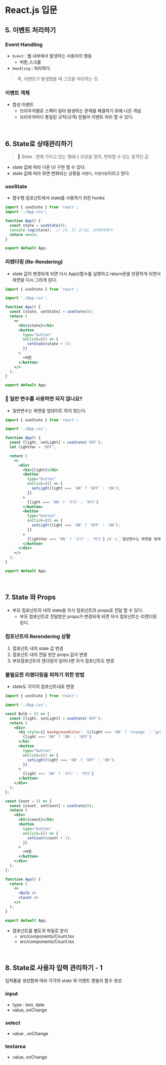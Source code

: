 # React.js 입문

## 5. 이벤트 처리하기

### Event Handling

- `Event` : 웹 내부에서 발생하는 사용자의 행동
  - 버튼,스크롤
- `Handling` : 처리하다.

> 즉, 이벤트가 발생했을 때 그것을 처리하는 것.

### 이벤트 객체

- 합성 이벤트
  - 브라우저별로 스펙이 달라 발생하는 문제를 해결하기 위해 나온 개념
  - 브라우저마다 통일된 규칙(규격) 만들어 이벤트 처리 할 수 있다.

<br/>

## 6. State로 상태관리하기

> 📖 State : 현재 가지고 있는 형태나 모양을 정의, 변화할 수 있는 동적인 값

- state 값에 따라 다른 UI 구현 할 수 있다.
- state 값에 따라 화면 변화되는 상황을 `리렌더`, `리렌더링`이라고 한다.

### useState

- 함수형 컴포넌트에서 state를 사용하기 위한 hooks

```jsx
import { useState } from 'react';
import './App.css';

function App() {
  const state = useState(0);
  console.log(state);  // [0, ƒ] 초기값, 상태변화함수 
  return <></>;
}

export default App;
```

### 리렌더링 (Re-Rendering)

- state 값이 변경되게 되면 다시 App()함수를 실행하고 return문을 반환하게 되면서 화면을 다시 그리게 된다.

```jsx
import { useState } from 'react';

import './App.css';

function App() {
  const [state, setState] = useState(0);
  return (
    <>
      <h1>{state}</h1>
      <button
        type="button"
        onClick={() => {
          setState(state + 1);
        }}
      >
        +버튼
      </button>
    </>
  );
}

export default App;
```

### 🤔 일반 변수를 사용하면 되지 않나요?

- 일반변수는 화면을 업데이트 하지 않는다.

```jsx
import { useState } from 'react';

import './App.css';

function App() {
  const [light, setLight] = useState('OFF');
  let lightVar = 'OFF';

  return (
    <>
      <div>
        <h1>{light}</h1>
        <button
          type="button"
          onClick={() => {
            setLight(light === 'ON' ? 'OFF' : 'ON');
          }}
        >
          {light === 'ON' ? '끄기' : '켜기'}
        </button>
        <button
          type="button"
          onClick={() => {
            setLight(light === 'ON' ? 'OFF' : 'ON');
          }}
        >
          {lightVar === 'ON' ? '끄기' : '켜기'} // 👈🏻 일반변수는 화면을 업데이트 해주지 않는다.
        </button>
      </div>
    </>
  );
}

export default App;
```

<br/>

## 7. State 와 Props

- 부모 컴포넌트의 내의 state을 자식 컴포넌트의 props로 전달 할 수 있다.
  - 부모 컴포넌트로 전달받은 props가 변경되게 되면 자식 컴포넌트는 리렌더링 된다.  

### 컴포넌트의 Rerendering 상황

1. 컴포넌트 내의 state 값 변경
2. 컴포넌트 내의 전달 받은 props 값이 변경
3. 부모컴포넌트의 렌더링이 일어나면 자식 컴포넌트도 변경

### 불필요한 리렌더링을 피하기 위한 방법

- state도 각각의 컴포넌트내로 변경

```jsx
import { useState } from 'react';

import './App.css';

const Bulb = () => {
  const [light, setLight] = useState('OFF');
  return (
    <div>
      <h1 style={{ backgroundColor: `${light === 'ON' ? 'orange' : 'gray'}` }}>
        {light === 'ON' ? 'ON' : 'OFF'}
      </h1>
      <button
        type="button"
        onClick={() => {
          setLight(light === 'ON' ? 'OFF' : 'ON');
        }}
      >
        {light === 'ON' ? '끄기' : '켜기'}
      </button>
    </div>
  );
};

const Count = () => {
  const [count, setCount] = useState(0);
  return (
    <div>
      <h1>{count}</h1>
      <button
        type="button"
        onClick={() => {
          setCount(count + 1);
        }}
      >
        +버튼
      </button>
    </div>
  );
};

function App() {
  return (
    <>
      <Bulb />
      <Count />
    </>
  );
}

export default App;
```

- 컴포넌트를 별도의 파일로 분리
  - src/components/Count.tsx
  - src/components/Count.tsx

<br/>

## 8. State로 사용자 입력 관리하기 - 1

입력폼을 생성함에 따라 각각의 state 와 이벤트 핸들러 함수 생성

### input

- type : text, date
- value, onChange

### select

- value , onChange

### textarea

- value, onChange
